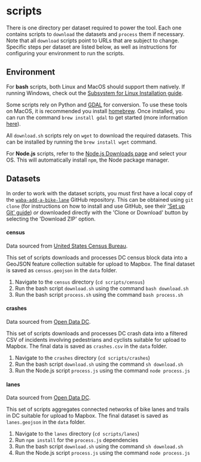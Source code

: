 # scripts

There is one directory per dataset required to power the tool. Each one contains scripts to `download` the datasets and `process` them if necessary. Note that all `download` scripts point to URLs that are subject to change. Specific steps per dataset are listed below, as well as instructions for configuring your environment to run the scripts.

## Environment

For **bash** scripts, both Linux and MacOS should support them natively. If running Windows, check out the [Subsystem for Linux Installation guide](https://docs.microsoft.com/en-us/windows/wsl/install-win10).

Some scripts rely on Python and [GDAL](https://gdal.org/) for conversion. To use these tools on MacOS, it is recommended you install [homebrew](https://brew.sh/). Once installed, you can run the command `brew install gdal` to get started (more information [here](https://formulae.brew.sh/formula/gdal)).

All `download.sh` scripts rely on `wget` to download the required datasets. This can be installed by running the `brew install wget` command.

For **Node.js** scripts, refer to the [Node.js Downloads page](https://nodejs.org/en/download/) and select your OS. This will automatically install `npm`, the Node package manager.

## Datasets

In order to work with the dataset scripts, you must first have a local copy of the [`waba-add-a-bike-lane`](https://github.com/mapbox/waba-add-a-bike-lane) GitHub repository. This can be obtained using `git clone` (for instructions on how to install and use GitHub, see their ['Set up Git' guide](https://help.github.com/en/articles/set-up-git)) _or_ downloaded directly with the 'Clone or Download' button by selecting the 'Download ZIP' option.

#### census

Data sourced from [United States Census Bureau](https://www.census.gov/).

This set of scripts downloads and processes DC census block data into a GeoJSON feature collection suitable for upload to Mapbox. The final dataset is saved as `census.geojson` in the `data` folder.

1. Navigate to the `census` directory (`cd scripts/census`)
2. Run the bash script `download.sh` using the command `bash download.sh`
3. Run the bash script `process.sh` using the command `bash process.sh`

#### crashes

Data sourced from [Open Data DC](https://opendata.dc.gov/).

This set of scripts downloads and processes DC crash data into a filtered CSV of incidents involving pedestrians and cyclists suitable for upload to Mapbox. The final data is saved as `crashes.csv` in the `data` folder.

1. Navigate to the `crashes` directory (`cd scripts/crashes`)
2. Run the bash script `download.sh` using the command `sh download.sh`
3. Run the Node.js script `process.js` using the command `node process.js`

#### lanes

Data sourced from [Open Data DC](https://opendata.dc.gov/).

This set of scripts aggregates connected networks of bike lanes and trails in DC suitable for upload to Mapbox. The final dataset is saved as `lanes.geojson` in the `data` folder.

1. Navigate to the `lanes` directory (`cd scripts/lanes`)
2. Run `npm install` for the `process.js` dependencies
3. Run the bash script `download.sh` using the command `sh download.sh`
4. Run the Node.js script `process.js` using the command `node process.js`

